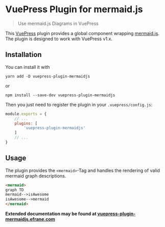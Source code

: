 # VuePress Plugin for mermaid.js

> Use mermaid.js Diagrams in VuePress

This [VuePress][1] plugin provides a global component wrapping [mermaid.js][2].
The plugin is designed to work with VuePress v1.x.

## Installation

You can install it with

``` shell
yarn add -D vuepress-plugin-mermaidjs
```

or

``` shell
npm install --save-dev vuepress-plugin-mermaidjs
```

Then you just need to register the plugin in your `.vuepress/config.js`:

``` js
module.exports = {
    // ...
    plugins: [
        'vuepress-plugin-mermaidjs'
    ]
    // ...
}
```

## Usage

The plugin provides the `<mermaid>`-Tag and handles the rendering
of valid mermaid graph descriptions.

``` markdown
<mermaid>
graph TD
mermaid-->isAwesome
isAwesome-->mermaid
</mermaid>
```

**Extended documentation may be found at [vuepress-plugin-mermaidjs.efrane.com](https://vuepress-plugin-mermaidjs.efrane.com)**

[1]: https://vuepress.vuejs.org
[2]: https://mermaidjs.github.io
